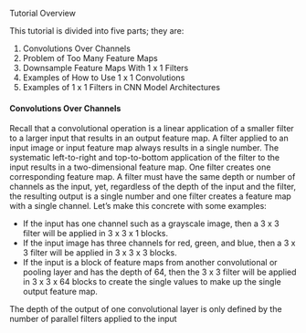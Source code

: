 
Tutorial Overview

This tutorial is divided into five parts; they are:
1. Convolutions Over Channels
2. Problem of Too Many Feature Maps
3. Downsample Feature Maps With 1 x 1 Filters
4. Examples of How to Use 1 x 1 Convolutions
5. Examples of 1 x 1 Filters in CNN Model Architectures

#### Convolutions Over Channels
Recall that a convolutional operation is a linear application of a smaller filter to a larger input
that results in an output feature map. A filter applied to an input image or input feature map
always results in a single number. The systematic left-to-right and top-to-bottom application
of the filter to the input results in a two-dimensional feature map. One filter creates one
corresponding feature map. A filter must have the same depth or number of channels as the
input, yet, regardless of the depth of the input and the filter, the resulting output is a single
number and one filter creates a feature map with a single channel. Let’s make this concrete
with some examples:

- If the input has one channel such as a grayscale image, then a 3 x 3 filter will be applied
in 3 x 3 x 1 blocks.
- If the input image has three channels for red, green, and blue, then a 3 x 3 filter will be
applied in 3 x 3 x 3 blocks.
- If the input is a block of feature maps from another convolutional or pooling layer and
has the depth of 64, then the 3 x 3 filter will be applied in 3 x 3 x 64 blocks to create the
single values to make up the single output feature map.

The depth of the output of one convolutional layer is only defined by the number of parallel
filters applied to the input